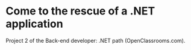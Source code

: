# Come to the rescue of a .NET application

Project 2 of the Back-end developer: .NET path (OpenClassrooms.com). 

